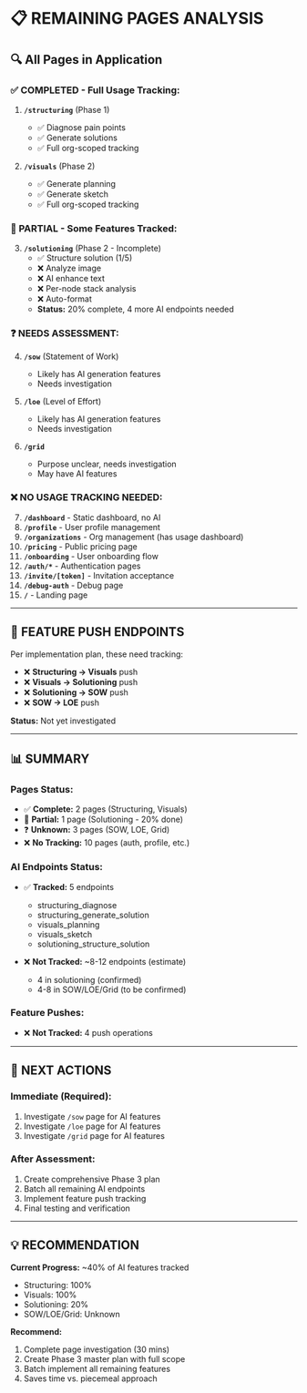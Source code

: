 # 📋 **REMAINING PAGES ANALYSIS**

## 🔍 **All Pages in Application**

### **✅ COMPLETED - Full Usage Tracking:**
1. **`/structuring`** (Phase 1)
   - ✅ Diagnose pain points
   - ✅ Generate solutions
   - ✅ Full org-scoped tracking

2. **`/visuals`** (Phase 2)
   - ✅ Generate planning
   - ✅ Generate sketch
   - ✅ Full org-scoped tracking

### **🔄 PARTIAL - Some Features Tracked:**
3. **`/solutioning`** (Phase 2 - Incomplete)
   - ✅ Structure solution (1/5)
   - ❌ Analyze image
   - ❌ AI enhance text
   - ❌ Per-node stack analysis
   - ❌ Auto-format
   - **Status:** 20% complete, 4 more AI endpoints needed

### **❓ NEEDS ASSESSMENT:**

4. **`/sow`** (Statement of Work)
   - Likely has AI generation features
   - Needs investigation

5. **`/loe`** (Level of Effort)
   - Likely has AI generation features
   - Needs investigation

6. **`/grid`**
   - Purpose unclear, needs investigation
   - May have AI features

### **❌ NO USAGE TRACKING NEEDED:**

7. **`/dashboard`** - Static dashboard, no AI
8. **`/profile`** - User profile management
9. **`/organizations`** - Org management (has usage dashboard)
10. **`/pricing`** - Public pricing page
11. **`/onboarding`** - User onboarding flow
12. **`/auth/*`** - Authentication pages
13. **`/invite/[token]`** - Invitation acceptance
14. **`/debug-auth`** - Debug page
15. **`/`** - Landing page

---

## 🎯 **FEATURE PUSH ENDPOINTS**

Per implementation plan, these need tracking:
- ❌ **Structuring → Visuals** push
- ❌ **Visuals → Solutioning** push
- ❌ **Solutioning → SOW** push
- ❌ **SOW → LOE** push

**Status:** Not yet investigated

---

## 📊 **SUMMARY**

### **Pages Status:**
- ✅ **Complete:** 2 pages (Structuring, Visuals)
- 🔄 **Partial:** 1 page (Solutioning - 20% done)
- ❓ **Unknown:** 3 pages (SOW, LOE, Grid)
- ❌ **No Tracking:** 10 pages (auth, profile, etc.)

### **AI Endpoints Status:**
- ✅ **Tracked:** 5 endpoints
  - structuring_diagnose
  - structuring_generate_solution
  - visuals_planning
  - visuals_sketch
  - solutioning_structure_solution

- ❌ **Not Tracked:** ~8-12 endpoints (estimate)
  - 4 in solutioning (confirmed)
  - 4-8 in SOW/LOE/Grid (to be confirmed)

### **Feature Pushes:**
- ❌ **Not Tracked:** 4 push operations

---

## 🚀 **NEXT ACTIONS**

### **Immediate (Required):**
1. Investigate `/sow` page for AI features
2. Investigate `/loe` page for AI features
3. Investigate `/grid` page for AI features

### **After Assessment:**
1. Create comprehensive Phase 3 plan
2. Batch all remaining AI endpoints
3. Implement feature push tracking
4. Final testing and verification

---

## 💡 **RECOMMENDATION**

**Current Progress:** ~40% of AI features tracked
- Structuring: 100%
- Visuals: 100%
- Solutioning: 20%
- SOW/LOE/Grid: Unknown

**Recommend:**
1. Complete page investigation (30 mins)
2. Create Phase 3 master plan with full scope
3. Batch implement all remaining features
4. Saves time vs. piecemeal approach






